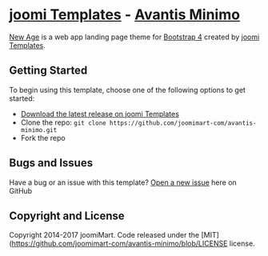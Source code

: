 # [joomi Templates](https://templates.joomimart.com/) - [Avantis Minimo](https://templates.joomimart.com/demo/free/avantis-minimo/)

[New Age](https://templates.joomimart.com/demo/free/avantis-minimo/) is a web app landing page theme for [Bootstrap 4](https://v4-alpha.getbootstrap.com/) created by [joomi Templates](https://templates.joomimart.com/).

## Getting Started

To begin using this template, choose one of the following options to get started:
* [Download the latest release on joomi Templates](https://templates.joomimart.com/)
* Clone the repo: `git clone https://github.com/joomimart-com/avantis-minimo.git`
* Fork the repo

## Bugs and Issues

Have a bug or an issue with this template? [Open a new issue](https://github.com/joomimart-com/avantis-minimo/issues) here on GitHub

## Copyright and License

Copyright 2014-2017 joomiMart. Code released under the [MIT](https://github.com/joomimart-com/avantis-minimo/blob/LICENSE license.
